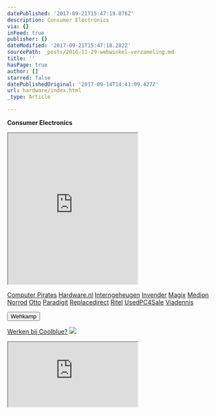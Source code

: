 ```yaml
---
datePublished: '2017-09-21T15:47:19.076Z'
description: Consumer Electronics
via: {}
inFeed: true
publisher: {}
dateModified: '2017-09-21T15:47:18.282Z'
sourcePath: _posts/2016-11-29-webwinkel-verzameling.md
title: ''
hasPage: true
author: []
starred: false
datePublishedOriginal: '2017-09-14T14:41:09.427Z'
url: hardware/index.html
_type: Article

---
```

**Consumer Electronics**

<iframe src="https://the-grid.github.io/ed-userhtml/?g=eJy1V11vmzAUfc-vYEjNW8JX0nw0TtV1nVap6_bQh_UpMnADVoxBxhmppv33XQzpaNe0qQZRhLHB955z7HsvXnz49O3y7v77lRGrhC97i30DNMTGqttcPXBY9kL20_jVM_CX0N2gYKGK58bEtu1sd6aHY2BRrOaGOy6HcKD3G43Usxd-Gj4se70FNWIJa2LGSmVzyyqKYngRQB4yCYEaCm4aisoIFDFXPqdiYy4XLImMXAZP5vhpQmX5vnWd0AhyS4T-ilW3KoZIstAqmNgAF5QmFkUXg9pHJiLToBw9fLn7emOorUolo-hYQyVmRc3RxGpO2DGw56cyBDm3zxCURZfGATqc-dSnwyBNuiGzd9AlERUMlaQh4CXYgBwKUNZ5QJzx6cju0yQ7S8jUGbvTme5Q4nje5NTRHUl0syWdsYddJiHPO19JNA1SUAUlOIUCKEVm9mjluKuK76omfOJ-7mjfPiLomqsPVA2YRtYJk7391ngcohHEikNniWRv_0gabpOGewSNHGFlCEiAzGQaSZokFDHyMptYAWfBprqeZ8TpK7KVvJ-TkefY_TW5-3HTxwFS2jnxLnBT4r_iqOf3BU2AfEz54BbCAvyOFEL76Oz_F3r86kIHGHnbPI_TrA5OJkLYDWme7cowdT1vNmkE6m1RDIL8lXA1JHBiinSdcp4W6Pmy6WBptCFNA3PHYRCAwMzNs5QJDa9O47VIWZyVGo290TOFwvBdCj110pJGTaMtqnRshXPdke3VFc5xX6puDaG2xwkVghAsD4HqMGwlyv6abKEMHo60AyKNx874TY2wSr9HpKtdBlqAVvSBylrHSQj3KJbnCGLYRiB0jq4_E9yZ7TaC6_rJi80g672lS-UDVNNLKxI9A9-xVA-pLKsCgivzX8ZEpHUaTb3Jcd9T_whzv7fYiho1vg5VyOR6GIt9EacJPps7OJl7fu5ZgcQPJPYT9KjtOBwfTUYvlOTaTJ5uZQBH2zE0cGJO3KlZn9SIObNNo4JNTNu0HjOlVR3W8ASoD4R_APY-x2Q" height="350" style=""></iframe>

[Computer Pirates][0]
[Hardware.nl][1]
[Interngeheugen][2]
[Invender][3]
[Magix][4]
[Medion][5]
[Norrod][6]
[Otto][7]
[Paradigit][8]
[Replacedirect][9]
[Ritel][10]
[UsedPC4Sale][11]
[Viadennis][12]

<button data-role="cta" style="">Wehkamp</button>

[Werken bij Coolblue?][13]
![](https://the-grid-user-content.s3-us-west-2.amazonaws.com/d4d8e480-281e-41f8-a31e-4427722137e0.png)

<iframe src="https://the-grid.github.io/ed-userhtml/?g=eJyNUD1vwjAU3P0rHt7b5wDiIzhe2s50YOno2A626jSR41IQ4r_XmLAw8ZaT7vROd8cn79u33dfnB9jYekH4HYzUCXDEIZ68EUS7A5wJpGvl8eXP6WhLmC4Y64-bTFvj9jaWUGTqypBLchnfed3pkyCES7DBNBW1MfYlYh-aV_uDyjv1jUq2SSuLZOFn9TBDFYyM7mAyy4rCJ2k5p4K7dg9DUI82Q_cblHnaB3KNii6nKzrmr-iaUai7oE2oKKMoOMprbrwVSLPklf4BTRZfcA" height="150" style=""></iframe>



[0]: http://www.computerpirates.com/
[1]: http://www.hardware.nl/
[2]: http://www.interngeheugen.com/tt/?tt=2902_12_133761_Interngeheugen&r=%2F
[3]: http://www.invender.nl/ttiv/index.php?tt=352_12_133761_Invender&r=%2F
[4]: http://www.magix.com/ap/tradetracker/?tt=2074_12_133761_Magix&r=%2F
[5]: http://tc.tradetracker.net/?c=3452&m=12&a=133761
[6]: http://www.norrod.nl/tt/index.aspx?tt=23396_12_133761_Norrod&r=%2F
[7]: http://www.otto.nl/
[8]: http://www.paradigit.nl/tt/index.aspx?tt=5043_12_133761_Paradigit&r=%2F
[9]: http://www.replacedirect.nl/
[10]: http://www.ritel.nl/telecom/?tt=668_12_133761_Ritel&r=%2F
[11]: http://tc.tradetracker.net/?c=20400&m=12&a=133761&r=UsedPC4sale&u=%2F
[12]: http://www.viadennis.nl/computer/?tt=15804_12_133761_Viadennis&r=%2F
[13]: http://prf.hn/click/camref:1100l3bs3/creativeref:1011l11074